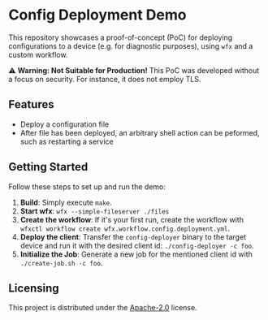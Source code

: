 # Config Deployment Demo

This repository showcases a proof-of-concept (PoC) for deploying configurations to a device (e.g. for diagnostic purposes), using `wfx` and a custom workflow.

⚠️ **Warning: Not Suitable for Production!** This PoC was developed without a focus on security. For instance, it does not employ TLS.

## Features

- Deploy a configuration file
- After file has been deployed, an arbitrary shell action can be peformed, such as restarting a service

## Getting Started

Follow these steps to set up and run the demo:

1. **Build**: Simply execute `make`.
2. **Start wfx**: `wfx --simple-fileserver ./files`
3. **Create the workflow**: If it's your first run, create the workflow with `wfxctl workflow create wfx.workflow.config.deployment.yml`.
4. **Deploy the client**: Transfer the `config-deployer` binary to the target device and run it with the desired client id: `./config-deployer -c foo`.
5. **Initialize the Job**: Generate a new job for the mentioned client id with `./create-job.sh -c foo`.

## Licensing

This project is distributed under the [Apache-2.0](../../LICENSE) license.
